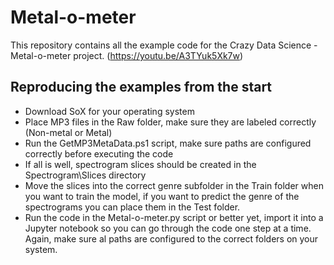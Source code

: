# Metal-o-meter
This repository contains all the example code for the Crazy Data Science - Metal-o-meter project.
(https://youtu.be/A3TYuk5Xk7w)


## Reproducing the examples from the start

- Download SoX for your operating system
- Place MP3 files in the Raw folder, make sure they are labeled correctly (Non-metal or Metal)
- Run the GetMP3MetaData.ps1 script, make sure paths are configured correctly before executing the code
- If all is well, spectrogram slices should be created in the Spectrogram\Slices directory
- Move the slices into the correct genre subfolder in the Train folder when you want to train the model, if you want to predict the genre of the spectrograms you can place them in the Test folder.
- Run the code in the Metal-o-meter.py script or better yet, import it into a Jupyter notebook so you can go through the code one step at a time.
  Again, make sure al paths are configured to the correct folders on your system.
  
  
